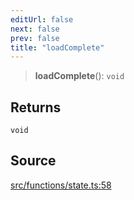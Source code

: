```yaml
---
editUrl: false
next: false
prev: false
title: "loadComplete"
---
```


> **loadComplete**(): `void`

## Returns

`void`

## Source

[src/functions/state.ts:58](https://github.com/relishinc/dill-pixel/blob/c79d8e8552aaa0f13a29535c819ae67d025b4669/src/functions/state.ts#L58)
